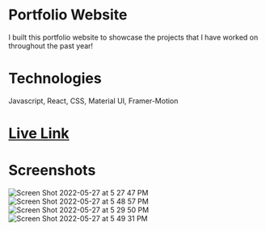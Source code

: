 # Portfolio Website

I built this portfolio website to showcase the projects that I have worked on throughout the past year! 

# Technologies

Javascript, React, CSS, Material UI, Framer-Motion

# [Live Link](https://www.davidwoo.dev/)

# Screenshots

![Screen Shot 2022-05-27 at 5 27 47 PM](https://user-images.githubusercontent.com/88349865/170793084-a7f2b342-e3f1-486d-a31b-7f7af7e12112.png)
![Screen Shot 2022-05-27 at 5 48 57 PM](https://user-images.githubusercontent.com/88349865/170793599-8e12a8fc-eeb3-4769-bfe2-7c0038822ca9.png)
![Screen Shot 2022-05-27 at 5 29 50 PM](https://user-images.githubusercontent.com/88349865/170793132-4d787fc4-0881-429b-978f-153546bd5314.png)
![Screen Shot 2022-05-27 at 5 49 31 PM](https://user-images.githubusercontent.com/88349865/170793607-0a7c33ed-9f1a-4e9f-a101-7bd623059ef3.png)
